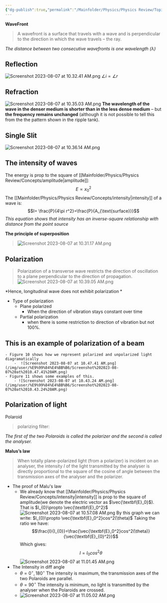 ```yaml
---
{"dg-publish":true,"permalink":"/Mainfolder/Physics/Physics Review/Topics/Wave characteristics/"}
---
```


**WaveFront** 
>A wavefront is a surface that travels with a wave and is perpendicular to the direction in which the wave travels – the ray.

*The distance between two consecutive wavefronts is one wavelength ($\lambda$)* 

## Reflection
![Screenshot 2023-08-07 at 10.32.41 AM.png](/img/user/%E9%99%84%E4%BB%B6/Screenshot%202023-08-07%20at%2010.32.41%20AM.png)
$\angle i=\angle r$ 

## Refraction

![Screenshot 2023-08-07 at 10.35.03 AM.png](/img/user/%E9%99%84%E4%BB%B6/Screenshot%202023-08-07%20at%2010.35.03%20AM.png)
**The wavelength of the wave in the denser medium is shorter than in the less dense medium** – but **the frequency remains unchanged** (although it is not possible to tell this from the the pattern shown in the ripple tank).

## Single Slit
![Screenshot 2023-08-07 at 10.36.14 AM.png](/img/user/%E9%99%84%E4%BB%B6/Screenshot%202023-08-07%20at%2010.36.14%20AM.png)
## The intensity of waves
The energy is prop to the square of [[Mainfolder/Physics/Physics Review/Concepts/amplitude\|amplitude]]:
$$E\propto x_0^2$$
The [[Mainfolder/Physics/Physics Review/Concepts/intensity\|intensity]] of a wave is:
$$I= \frac{P}{4\pi r^2}=\frac{P}{A_{\text{surface}}}$$
*This equation shows that intensity has an inverse-square relationship with distance from the point source*

**The principle of superposition**
>![Screenshot 2023-08-07 at 10.31.17 AM.png](/img/user/%E9%99%84%E4%BB%B6/Screenshot%202023-08-07%20at%2010.31.17%20AM.png)

## Polarization
>Polarization of a transverse wave restricts the direction of oscillation to a plane perpendicular to the direction of propagation.![Screenshot 2023-08-07 at 10.39.05 AM.png](/img/user/%E9%99%84%E4%BB%B6/Screenshot%202023-08-07%20at%2010.39.05%20AM.png)

*Hence, longitudinal wave does not exhibit polarization *

- Type of polarization
	- Plane polarized
		- When the direction of vibration stays constant over time
	- Partial polarization
		- when there is some restriction to direction of vibration but not $100\%$.

This is an example of polarization of a beam
- 
	- Figure 10 shows how we represent polarized and unpolarized light diagramatically
		-  ![Screenshot 2023-08-07 at 10.47.41 AM.png](/img/user/%E9%99%84%E4%BB%B6/Screenshot%202023-08-07%20at%2010.47.41%20AM.png)
	- Figure 11 shows some examples of this.
		- ![Screenshot 2023-08-07 at 10.43.24 AM.png](/img/user/%E9%99%84%E4%BB%B6/Screenshot%202023-08-07%20at%2010.43.24%20AM.png)

## Polarization of light
Polaroid
>polarizing filter:

*The first of the two Polaroids is called the polarizer and the second is called the analyser.* 

**Malus’s law**
>When totally plane-polarized light (from a polarizer) is incident on an analyser, the intensity $I$ of the light transmitted by the analyser is directly proportional to the square of the cosine of angle between the transmission axes of the analyser and the polarizer.

- The proof of Malu's law
	- We already know that [[Mainfolder/Physics/Physics Review/Concepts/intensity\|intensity]] is prop to the square of amplitude(we denote the electric vector as $\vec{\textbf{E}_0}$). That is $I_{0}\propto \vec{\textbf{E}_0^2}$ ![Screenshot 2023-08-07 at 10.57.08 AM.png](/img/user/%E9%99%84%E4%BB%B6/Screenshot%202023-08-07%20at%2010.57.08%20AM.png) By this graph we can write: $I_{0}\propto \vec{\textbf{E}_0^2}cos^2(\theta)$ Taking the ratio we have:$$\frac{I}{I_{0}}=\frac{\vec{\textbf{E}_0^2}cos^2(\theta)}{\vec{\textbf{E}_{0}^2}}$$Which gives:
$$I=I_0cos^2\theta$$ ![Screenshot 2023-08-07 at 11.01.45 AM.png](/img/user/%E9%99%84%E4%BB%B6/Screenshot%202023-08-07%20at%2011.01.45%20AM.png)
- The Intensity in diff angle
	- $\theta=0^{\circ},180^{\circ}$    The intensity is maximum, the transmission axes of the two Polaroids are parallel.
	- $\theta=90^{\circ}$ The intensity is minimum, no light is transmitted by the analyser when the Polaroids are crossed.
	- ![Screenshot 2023-08-07 at 11.05.02 AM.png](/img/user/%E9%99%84%E4%BB%B6/Screenshot%202023-08-07%20at%2011.05.02%20AM.png)

